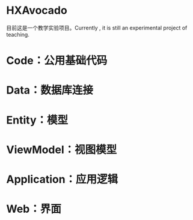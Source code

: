 # HXAvocado
目前这是一个教学实验项目。Currently , it is still an experimental project of teaching.

# Code：公用基础代码
# Data：数据库连接
# Entity：模型
# ViewModel：视图模型
# Application：应用逻辑
# Web：界面
